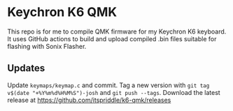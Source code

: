 # Keychron K6 QMK

This repo is for me to compile QMK firmware for my Keychron K6 keyboard. It
uses GitHub actions to build and upload compiled .bin files suitable for
flashing with Sonix Flasher.

## Updates

Update `keymaps/keymap.c` and commit. Tag a new version with `git tag v$(date
"+%Y%m%d%H%M%S")-josh` and `git push --tags`. Download the latest release at
<https://github.com/itspriddle/k6-qmk/releases>
